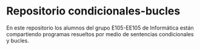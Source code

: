 # Repositorio condicionales-bucles 

En este repositorio los alumnos del grupo E105-EE105 de Informática están compartiendo programas resueltos por medio de sentencias condicionales y bucles.
